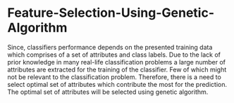 # Feature-Selection-Using-Genetic-Algorithm
Since, classifiers performance depends on the presented training data which comprises of a set of attributes and class labels. Due to the lack of prior knowledge in many real-life classification problems a large number of attributes are extracted for the training of the classifier. Few of which might not be relevant to the classification problem. Therefore, there is a need to select optimal set of attributes which contribute the most for the prediction. The optimal set of attributes will be selected using genetic algorithm. 
